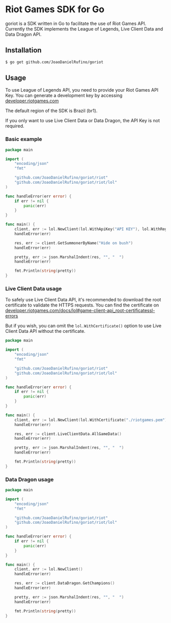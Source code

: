 # Riot Games SDK for Go

goriot is a SDK written in Go to facilitate the use of Riot Games API. Currently the SDK implements the League of Legends, Live Client Data and Data Dragon API. 

## Installation

```bash
$ go get github.com/JoaoDanielRufino/goriot
```

## Usage

To use League of Legends API, you need to provide your Riot Games API Key. You can generate a development key by accessing [developer.riotgames.com](https://developer.riotgames.com/)

The default region of the SDK is Brazil (br1).

If you only want to use Live Client Data or Data Dragon, the API Key is not required.

### Basic example

```go
package main

import (
	"encoding/json"
	"fmt"

	"github.com/JoaoDanielRufino/goriot/riot"
	"github.com/JoaoDanielRufino/goriot/riot/lol"
)

func handleError(err error) {
	if err != nil {
		panic(err)
	}
}

func main() {
	client, err := lol.NewClient(lol.WithApiKey("API KEY"), lol.WithRegion(riot.RegionKorea))
	handleError(err)

	res, err := client.GetSummonerByName("Hide on bush")
	handleError(err)

	pretty, err := json.MarshalIndent(res, "", "  ")
	handleError(err)

	fmt.Println(string(pretty))
}
```

### Live Client Data usage

To safely use Live Client Data API, it's recommended to download the root certificate to validate the HTTPS requests. You can find the certificate on [developer.riotgames.com/docs/lol#game-client-api_root-certificatessl-errors](https://developer.riotgames.com/docs/lol#game-client-api_root-certificatessl-errors)

But if you wish, you can omit the `lol.WithCertificate()` option to use Live Client Data API without the certificate.

```go
package main

import (
	"encoding/json"
	"fmt"

	"github.com/JoaoDanielRufino/goriot/riot"
	"github.com/JoaoDanielRufino/goriot/riot/lol"
)

func handleError(err error) {
	if err != nil {
		panic(err)
	}
}

func main() {
	client, err := lol.NewClient(lol.WithCertificate("./riotgames.pem"))
	handleError(err)

	res, err := client.LiveClientData.AllGameData()
	handleError(err)

	pretty, err := json.MarshalIndent(res, "", "  ")
	handleError(err)

	fmt.Println(string(pretty))
}
```

### Data Dragon usage

```go
package main

import (
	"encoding/json"
	"fmt"

	"github.com/JoaoDanielRufino/goriot/riot"
	"github.com/JoaoDanielRufino/goriot/riot/lol"
)

func handleError(err error) {
	if err != nil {
		panic(err)
	}
}

func main() {
	client, err := lol.NewClient()
	handleError(err)

	res, err := client.DataDragon.GetChampions()
	handleError(err)

	pretty, err := json.MarshalIndent(res, "", "  ")
	handleError(err)

	fmt.Println(string(pretty))
}
```
